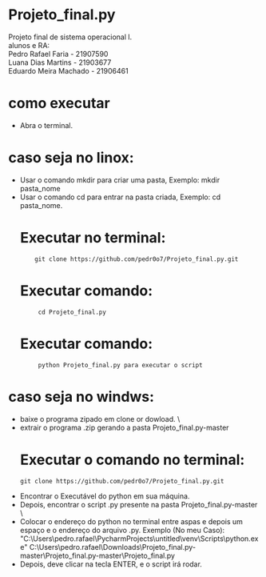 # Projeto_final.py
Projeto final de sistema operacional l.\
alunos e RA:                                                                         
Pedro Rafael Faria - 21907590 \
Luana Dias Martins - 21903677 \
Eduardo Meira Machado - 21906461
# como executar
- Abra o terminal.
# caso seja no linox:
- Usar o comando mkdir para criar uma pasta, Exemplo:
            mkdir pasta_nome
- Usar o comando cd para entrar na pasta criada, Exemplo:
            cd pasta_nome.
     # Executar no terminal:
          git clone https://github.com/pedr0o7/Projeto_final.py.git
     # Executar comando:
           cd Projeto_final.py
     # Executar comando:
           python Projeto_final.py para executar o script
# caso seja no windws:
- baixe o programa zipado em clone or dowload. \
- extrair o programa .zip gerando a pasta Projeto_final.py-master
   # Executar o comando no terminal: 
      git clone https://github.com/pedr0o7/Projeto_final.py.git
- Encontrar o Executável do python em sua máquina.
- Depois, encontrar o script .py presente na pasta Projeto_final.py-master \
- Colocar o endereço do python no terminal entre aspas e depois um espaço e o endereço do arquivo .py.
Exemplo (No meu Caso): \
            "C:\Users\pedro.rafael\PycharmProjects\untitled\venv\Scripts\python.exe" C:\Users\pedro.rafael\Downloads\Projeto_final.py-master\Projeto_final.py-master\Projeto_final.py
- Depois, deve clicar na tecla ENTER, e o script irá rodar.
